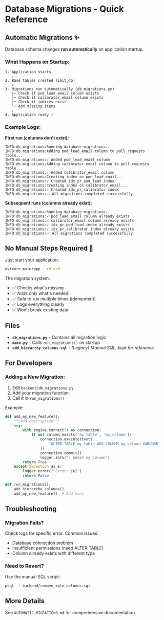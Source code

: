 # Database Migrations - Quick Reference

## Automatic Migrations ✨

Database schema changes **run automatically** on application startup.

### What Happens on Startup:

```
1. Application starts
   ↓
2. Base tables created (init_db)
   ↓
3. Migrations run automatically (db_migrations.py)
   ├─ Check if pod_lead_email column exists
   ├─ Check if calibrator_email column exists
   ├─ Check if indices exist
   └─ Add missing items
   ↓
4. Application ready ✅
```

### Example Logs:

**First run (columns don't exist):**
```
INFO:db_migrations:Running database migrations...
INFO:db_migrations:Adding pod_lead_email column to pull_requests table...
INFO:db_migrations:✓ Added pod_lead_email column
INFO:db_migrations:Adding calibrator_email column to pull_requests table...
INFO:db_migrations:✓ Added calibrator_email column
INFO:db_migrations:Creating index on pod_lead_email...
INFO:db_migrations:✓ Created idx_pr_pod_lead index
INFO:db_migrations:Creating index on calibrator_email...
INFO:db_migrations:✓ Created idx_pr_calibrator index
INFO:db_migrations:✅ All migrations completed successfully
```

**Subsequent runs (columns already exist):**
```
INFO:db_migrations:Running database migrations...
INFO:db_migrations:✓ pod_lead_email column already exists
INFO:db_migrations:✓ calibrator_email column already exists
INFO:db_migrations:✓ idx_pr_pod_lead index already exists
INFO:db_migrations:✓ idx_pr_calibrator index already exists
INFO:db_migrations:✅ All migrations completed successfully
```

## No Manual Steps Required 🎉

Just start your application:
```bash
uvicorn main:app --reload
```

The migration system:
- ✅ Checks what's missing
- ✅ Adds only what's needed
- ✅ Safe to run multiple times (idempotent)
- ✅ Logs everything clearly
- ✅ Won't break existing data

## Files

- **`db_migrations.py`** - Contains all migration logic
- **`main.py`** - Calls `run_migrations()` on startup
- **`add_hierarchy_columns.sql`** - *(Legacy) Manual SQL, kept for reference*

## For Developers

### Adding a New Migration:

1. Edit `backend/db_migrations.py`
2. Add your migration function
3. Call it in `run_migrations()`

Example:
```python
def add_my_new_feature():
    """Add description"""
    try:
        with engine.connect() as connection:
            if not column_exists('my_table', 'my_column'):
                connection.execute(text(
                    "ALTER TABLE my_table ADD COLUMN my_column VARCHAR"
                ))
                connection.commit()
                logger.info("✓ Added my_column")
        return True
    except Exception as e:
        logger.error(f"Error: {e}")
        return False

def run_migrations():
    add_hierarchy_columns()
    add_my_new_feature()  # Add here
```

## Troubleshooting

### Migration Fails?
Check logs for specific error. Common issues:
- Database connection problem
- Insufficient permissions (need ALTER TABLE)
- Column already exists with different type

### Need to Revert?
Use the manual SQL script:
```bash
psql -f backend/remove_role_columns.sql
```

## More Details

See `AUTOMATIC_MIGRATIONS.md` for comprehensive documentation.

